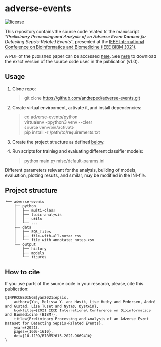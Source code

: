 # adverse-events

[![license](https://img.shields.io/github/license/DAVFoundation/captain-n3m0.svg?style=flat-square)](https://github.com/DAVFoundation/captain-n3m0/blob/master/LICENSE)

This repository contains the source code related to the manuscript _"Preliminary Processing and Analysis of an Adverse Event Dataset for Detecting Sepsis-Related Events"_, presented at the [IEEE International Conference on Bioinformatics and Biomedicine (IEEE BIBM 2021)](http://ieeebibm.org/BIBM2021/).

A PDF of the published paper can be accessed [here](https://ntnuopen.ntnu.no/ntnu-xmlui/bitstream/handle/11250/2979827/B579_9996.pdf?sequence=2&isAllowed=y). See [here](https://github.com/andreped/adverse-events/releases/tag/v1.0) to download the exact version of the source code used in the publication (v1.0).

## Usage

1) Clone repo:
    > git clone https://github.com/andreped/adverse-events.git

2) Create virtual environment, activate it, and install dependencies:
    > cd adverse-events/python  
    > virtualenv -ppython3 venv --clear  
    > source venv/bin/activate  
    > pip install -r /path/to/requirements.txt

3) Create the project structure as defined [below](https://github.com/andreped/adverse-events#project-structure).

4) Run scripts for training and evaluating different classifier models:
    > python main.py misc/default-params.ini

Different parameters relevant for the analysis, building of models, evaluation, plotting results, and similar, may be modified in the INI-file.

## Project structure

    └── adverse-events
        ├── python
        │   ├── multi-class
        │   ├── topic-analysis
        │   ├── utils
        │   └── ...
        ├── data
        │   ├── EQS_files
        │   ├── file-with-all-notes.csv
        │   └── file_with_annotated_notes.csv
        └── output
            ├── history
            ├── models
            └── figures

## How to cite

If you use parts of the source code in your research, please, cite this publication:

```
@INPROCEEDINGS{yan2021sepsis,
    author={Yan, Melissa Y. and Høvik, Lise Husby and Pedersen, André and Gustad, Lise Tuset and Nytrø, Øystein},
    booktitle={2021 IEEE International Conference on Bioinformatics and Biomedicine (BIBM)},
    title={Preliminary Processing and Analysis of an Adverse Event Dataset for Detecting Sepsis-Related Events},
    year={2021},
    pages={1605-1610},
    doi={10.1109/BIBM52615.2021.9669410}
}
```
